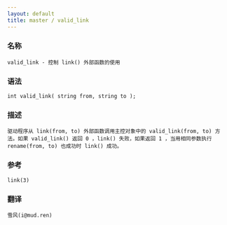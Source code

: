```yaml
---
layout: default
title: master / valid_link
---
```


### 名称

    valid_link - 控制 link() 外部函数的使用

### 语法

    int valid_link( string from, string to );

### 描述

    驱动程序从 link(from, to) 外部函数调用主控对象中的 valid_link(from, to) 方法。如果 valid_link() 返回 0 ，link() 失败，如果返回 1 ，当用相同参数执行 rename(from, to) 也成功时 link() 成功。

### 参考

    link(3)

### 翻译 ###

    雪风(i@mud.ren)
